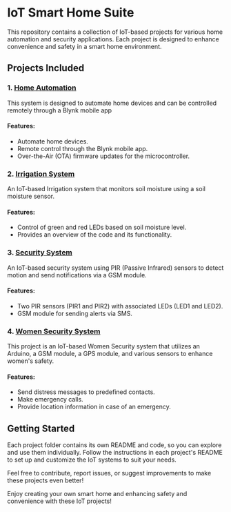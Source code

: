 # IoT Smart Home Suite
This repository contains a collection of IoT-based projects for various home automation and security applications. Each project is designed to enhance convenience and safety in a smart home environment.

## Projects Included
### 1. [Home Automation](./HomeAutomation/)
This system is designed to automate home devices and can be controlled remotely through a Blynk mobile app

#### Features:
- Automate home devices.
- Remote control through the Blynk mobile app.
- Over-the-Air (OTA) firmware updates for the microcontroller.

### 2. [Irrigation System](./IrrigationSystem/)
An IoT-based Irrigation system that monitors soil moisture using a soil moisture sensor.

#### Features:
- Control of green and red LEDs based on soil moisture level.
- Provides an overview of the code and its functionality.

### 3. [Security System](./SecuritySystem/)
An IoT-based security system using PIR (Passive Infrared) sensors to detect motion and send notifications via a GSM module.

#### Features:
- Two PIR sensors (PIR1 and PIR2) with associated LEDs (LED1 and LED2).
- GSM module for sending alerts via SMS.

### 4. [Women Security System](./WomenSecuritySystem/)
This project is an IoT-based Women Security system that utilizes an Arduino, a GSM module, a GPS module, and various sensors to enhance women's safety. 

#### Features:
- Send distress messages to predefined contacts.
- Make emergency calls.
- Provide location information in case of an emergency.

## Getting Started
Each project folder contains its own README and code, so you can explore and use them individually. Follow the instructions in each project's README to set up and customize the IoT systems to suit your needs.

Feel free to contribute, report issues, or suggest improvements to make these projects even better!

Enjoy creating your own smart home and enhancing safety and convenience with these IoT projects!
